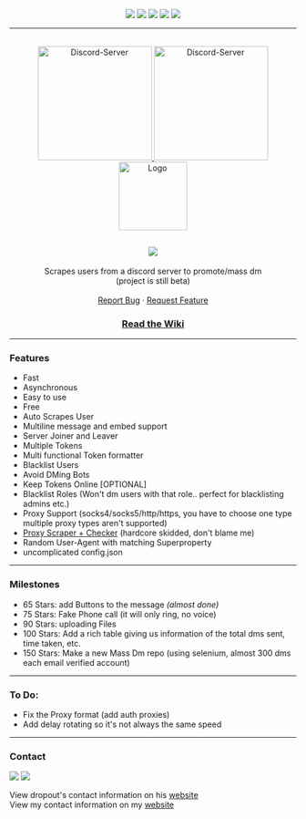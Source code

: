 <div id="top"></div>
<p align="center">
  <img src="https://img.shields.io/github/contributors/hoemotion/Discord-Mass-DM.svg?style=for-the-badge"/>
  <img src="https://img.shields.io/github/forks/hoemotion/Discord-Mass-DM.svg?style=for-the-badge"/>
  <img src="https://img.shields.io/github/stars/hoemotion/Discord-Mass-DM.svg?style=for-the-badge"/>
  <img src="https://img.shields.io/github/issues/hoemotion/Discord-Mass-DM.svg?style=for-the-badge"/>
  <img src="https://img.shields.io/github/license/hoemotion/Discord-Mass-DM.svg?style=for-the-badge"/>
</p>
  
---------------------------------------
  
<br/>
<div align="center">
  <a href="https://discord.com/invite/verQuxaBqy">
    <img src="https://img.shields.io/static/v1?label=Discord&message=Click%20here&color=7289DA&style=for-the-badge&logo=discord" alt="Discord-Server" width="200">
  </a>
  <a href="https://guilded.gg/karma">
    <img src="https://img.shields.io/static/v1?label=Guilded&message=Click%20here&color=DBAB08&style=for-the-badge&logo=guilded" alt="Discord-Server" width="200">
  </a>
  <br>
  <a href="https://github.com/hoemotion/Discord-Mass-DM">
    <img src="https://i.imgur.com/9l4pHEN.png" alt="Logo" width="120" height="120">
  </a>
  
  <h2 align="center">
    <img src="https://readme-typing-svg.herokuapp.com?color=FFFFFF&center=true&size=22&lines=Discord+Mass+DM;Don't+forget+to+leave+a+star;Read+the+Wiki;Only+for+educational+purposes;Join+guilded.gg/hoemotion;"/>
  </h2>

  <p align="center">
    Scrapes users from a discord server to promote/mass dm
    <br />
    (project is still beta)
    <br />
    <br />
    <a href="https://github.com/hoemotion/Discord-Mass-DM/issues">Report Bug</a>
    ·
    <a href="https://github.com/hoemotion/Discord-Mass-DM/issues">Request Feature</a>
  </p>
</div>
<h3 align="center">
  <a href="https://github.com/hoemotion/Discord-Mass-DM/wiki">Read the Wiki</a>
  
---------------------------------------

### Features

* Fast
* Asynchronous
* Easy to use
* Free
* Auto Scrapes User
* Multiline message and embed support
* Server Joiner and Leaver
* Multiple Tokens
* Multi functional Token formatter
* Blacklist Users
* Avoid DMing Bots
* Keep Tokens Online [OPTIONAL]
* Blacklist Roles (Won't dm users with that role.. perfect for blacklisting admins etc.)
* Proxy Support (socks4/socks5/http/https, you have to choose one type multiple proxy types aren't supported)
* [Proxy Scraper + Checker](https://github.com/hoemotion/proxy-scraper-checker) (hardcore skidded, don't blame me)
* Random User-Agent with matching Superproperty
* uncomplicated config.json

---------------------------------------

### Milestones

* 65 Stars: add Buttons to the message *(almost done)*
* 75 Stars: Fake Phone call (it will only ring, no voice)
* 90 Stars: uploading Files
* 100 Stars: Add a rich table giving us information of the total dms sent, time taken, etc.
* 150 Stars: Make a new Mass Dm repo (using selenium, almost 300 dms each email verified account)

---------------------------------------
  
### To Do:
  
* Fix the Proxy format (add auth proxies)
* Add delay rotating so it's not always the same speed
  
---------------------------------------
  
 

### Contact

<p align="left">
<a href = "https://discord.gg/verQuxaBqy"><img src="https://img.icons8.com/color/48/000000/discord.png"/></a>
<a href = "https://guilded.gg/karma"><img src="https://img.icons8.com/fluency/48/000000/guilded.png"/></a>
</p>

<p>View dropout's contact information on his <a href = "https://dropout.black/">website</a><br>
View my contact information on my <a href = "https://hoemotion.github.io/">website</a>
</p>


